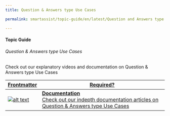 ```yaml
---
title: Question & Answers type Use Cases

permalink: smartassist/topic-guide/en/latest/Question and Answers type Use Cases     

---
```

#### Topic Guide
###### Question & Answers type Use Cases

   Check out our explanatory videos and documentation on Question & Answers type Use Cases
    

<a class="doc-link" target="_blank" href="https://docs.kore.ai/smartassist/configuration/questions-answers/">
 

| Frontmatter | Required? |
|-------------|-------------|
| ![alt text](images/docIcon.svg "Title") | **Documentation**  <br /> Check out our indepth documentation articles on Question & Answers type Use Cases | 


</a>